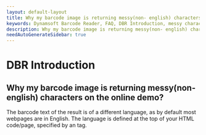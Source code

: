 ```yaml
---
layout: default-layout
title: Why my barcode image is returning messy(non- english) characters on the online demo?
keywords: Dynamsoft Barcode Reader, FAQ, DBR Introduction, messy characters, non-English characters
description: Why my barcode image is returning messy(non- english) characters on the online demo?
needAutoGenerateSidebar: true
---
```


# DBR Introduction

## Why my barcode image is returning messy(non- english) characters on the online demo?

The barcode text of the result is of a different language, as by default most webpages are in English. The language is defined at the top of your HTML code/page, specified by an <html> tag.
